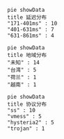 
```mermaid
pie showData
title 延迟分布
"171-401ms" : 10
"401-631ms" : 7
"631-861ms" : 4
```
```mermaid
pie showData
title 地域分布
"未知" : 14
"台湾" : 5
"荷兰" : 1
"越南" : 1
```
```mermaid
pie showData
title 协议分布
"ss" : 10
"vmess" : 5
"hysteria2" : 5
"trojan" : 1
```
